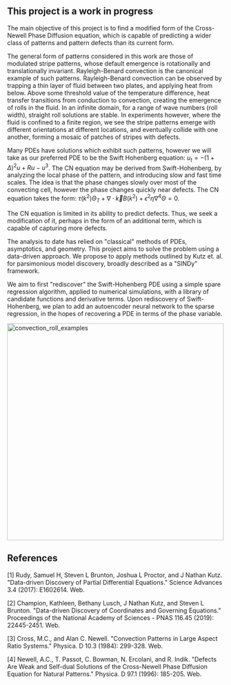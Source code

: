 ## This project is a work in progress

The main objective of this project is to find a modified form of the Cross-Newell Phase Diffusion equation, which is capable of predicting a wider class of patterns and pattern defects than its current form.

The general form of patterns considered in this work are those of modulated stripe patterns, whose default emergence is rotationally and translationally invariant. Rayleigh-Benard convection is the canonical example of such patterns.
Rayleigh-Benard convection can be observed by trapping a thin layer of fluid between two plates, and applying heat from below. Above some threshold value of the temperature difference, heat transfer transitions from conduction to convection, creating the emergence of rolls in the fluid.
In an infinite domain, for a range of wave numbers (roll width), straight roll solutions are stable. In experiments however, where the fluid is confined to a finite region, we see the stripe patterns emerge with different orientations at different locations, and eventually collide with one another, forming a mosaic of patches of stripes with defects.

Many PDEs have solutions which exhibit such patterns, however we will take as our preferred PDE to be the Swift Hohenberg equation: $u_t = -(1+\Delta)^2u + Ru - u^3$.
The CN equation may be derived from Swift-Hohenberg, by analyzing the local phase of the pattern, and introducing slow and fast time scales. The idea is that
the phase changes slowly over most of the convecting cell, however the phase changes quickly near defects. The CN equation takes the form: $\tau(k^2)\Theta_T + \nabla \cdot \vec{k}B(k^2)+\epsilon^2 \eta \nabla^4 \Theta = 0$.

The CN equation is limited in its ability to predict defects. Thus, we seek a modification of it, perhaps in the form of an additional term, which is capable of capturing more defects.

The analysis to date has relied on "classical" methods of PDEs, asymptotics, and geometry. This project aims to solve the problem using a data-driven approach.
We propose to apply methods outlined by Kutz et. al. for parsimonious model discovery, broadly described as a "SINDy" framework. 

We aim to first "rediscover" the Swift-Hohenberg PDE using a simple spare regression algorithm, applied to numerical simulations, with a library of candidate functions and derivative terms.
Upon rediscovery of Swift-Hohenberg, we plan to add an autoencoder neural network to the sparse regression, in the hopes of recovering a PDE in terms of the phase variable.

<img width="502" alt="convection_roll_examples" src="https://user-images.githubusercontent.com/55065632/197681167-c628b541-6ae4-4bb4-92be-aaed471f6ac2.png">


## References
<a id="1">[1]</a> 
Rudy, Samuel H, Steven L Brunton, Joshua L Proctor, and J Nathan Kutz. "Data-driven Discovery of Partial Differential Equations." Science Advances 3.4 (2017): E1602614. Web.

<a id="2">[2]</a> 
Champion, Kathleen, Bethany Lusch, J Nathan Kutz, and Steven L Brunton. "Data-driven Discovery of Coordinates and Governing Equations." Proceedings of the National Academy of Sciences - PNAS 116.45 (2019): 22445-2451. Web.

<a id="3">[3]</a> 
Cross, M.C., and Alan C. Newell. "Convection Patterns in Large Aspect Ratio Systems." Physica. D 10.3 (1984): 299-328. Web.

<a id="4">[4]</a> 
Newell, A.C., T. Passot, C. Bowman, N. Ercolani, and R. Indik. "Defects Are Weak and Self-dual Solutions of the Cross-Newell Phase Diffusion Equation for Natural Patterns." Physica. D 97.1 (1996): 185-205. Web.


